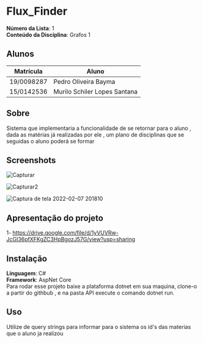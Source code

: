 # Flux_Finder

**Número da Lista**: 1<br>
**Conteúdo da Disciplina**: Grafos 1<br>

## Alunos
|Matrícula | Aluno |
| -- | -- |
| 19/0098287  |  Pedro Oliveira Bayma |
| 15/0142536  |  Murilo Schiler Lopes Santana |

## Sobre 
Sistema que implementaria a funcionalidade de se retornar para o aluno , dada as matérias já realizadas
por ele , um plano de disciplinas que se seguidas o aluno poderá se formar

## Screenshots
![Capturar](https://user-images.githubusercontent.com/54318472/152889071-14ff58e7-6a2f-48fb-a9dc-ada53d26ea95.PNG)

![Capturar2](https://user-images.githubusercontent.com/54318472/152889221-afd54265-65d3-4576-b10b-5da5981fd2c1.PNG)

![Captura de tela 2022-02-07 201810](https://user-images.githubusercontent.com/54318472/152889280-265dfa41-d6f2-4a4a-9dd4-c3343f59df43.jpg)

## Apresentação do projeto
1- https://drive.google.com/file/d/1yVUVRw-JcGI36pfXFKgZC3HpBgozJ57G/view?usp=sharing

## Instalação 
**Linguagem**: C#<br>
**Framework**: AspNet Core<br>
Para rodar esse projeto baixe a plataforma dotnet em sua maquina, clone-o a partir do githbub , e na pasta API execute o comando dotnet run.

## Uso 
Utilize de query strings para informar para o sistema os id's das materias que o aluno ja realizou



